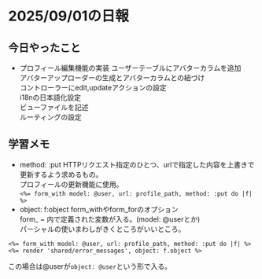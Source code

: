 # 2025/09/01の日報
## 今日やったこと
* プロフィール編集機能の実装
ユーザーテーブルにアバターカラムを追加<br>
アバターアップローダーの生成とアバターカラムとの紐づけ<br>
コントローラーにedit,updateアクションの設定<br>
i18nの日本語化設定<br>
ビューファイルを記述<br>
ルーティングの設定

## 学習メモ
* method: :put
HTTPリクエスト指定のひとつ、urlで指定した内容を上書きで更新するよう求めるもの。<br>
プロフィールの更新機能に使用。<br>
`<%= form_with model: @user, url: profile_path, method: :put do |f| %>`
* object: f:object
form_withやform_forのオプション<br>
form_ ~ 内で定義された変数が入る。(model: @userとか)<br>
パーシャルの使いまわしがきくところがいいところ。<br>
```
<%= form_with model: @user, url: profile_path, method: :put do |f| %>
<%= render 'shared/error_messages', object: f.object %>
```
この場合は@userが`object: @user`という形で入る。